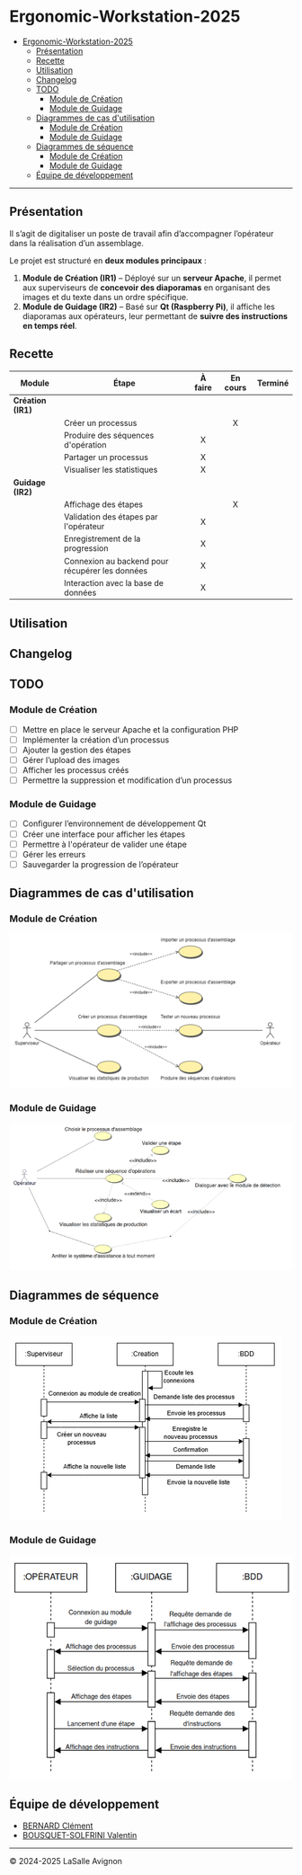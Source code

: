 # Ergonomic-Workstation-2025

- [Ergonomic-Workstation-2025](#ergonomic-workstation-2025)
  - [Présentation](#présentation)
  - [Recette](#recette)
  - [Utilisation](#utilisation)
  - [Changelog](#changelog)
  - [TODO](#todo)
    - [Module de Création](#module-de-création)
    - [Module de Guidage](#module-de-guidage)
  - [Diagrammes de cas d'utilisation](#diagrammes-de-cas-dutilisation)
    - [Module de Création](#module-de-création-1)
    - [Module de Guidage](#module-de-guidage-1)
  - [Diagrammes de séquence](#diagrammes-de-séquence)
    - [Module de Création](#module-de-création-2)
    - [Module de Guidage](#module-de-guidage-2)
  - [Équipe de développement](#équipe-de-développement)

---

## Présentation

Il s’agit de digitaliser un poste de travail afin d’accompagner l’opérateur dans la réalisation d’un assemblage.

Le projet est structuré en **deux modules principaux** :

1. **Module de Création (IR1)** – Déployé sur un **serveur Apache**, il permet aux superviseurs de **concevoir des diaporamas** en organisant des images et du texte dans un ordre spécifique.
2. **Module de Guidage (IR2)** – Basé sur **Qt (Raspberry Pi)**, il affiche les diaporamas aux opérateurs, leur permettant de **suivre des instructions en temps réel**.

## Recette

| **Module**         | **Étape**                                       | **À faire** | **En cours** | **Terminé** |
| ------------------ | ----------------------------------------------- | :-----------: | :------------: | :-----------: |
| **Création (IR1)** |                                                 |             |              |             |
|                    | Créer un processus                              |             | X            |             |
|                    | Produire des séquences d'opération              | X           |              |             |
|                    | Partager un processus                           | X           |              |             |
|                    | Visualiser les statistiques                     | X           |              |             |
| **Guidage (IR2)**  |                                                 |             |              |             |
|                    | Affichage des étapes                            |             | X            |             |
|                    | Validation des étapes par l'opérateur           | X           |              |             |
|                    | Enregistrement de la progression                | X           |              |             |
|                    | Connexion au backend pour récupérer les données | X           |              |             |
|                    | Interaction avec la base de données             | X           |              |             |

## Utilisation

## Changelog

## TODO

### Module de Création

  - [ ] Mettre en place le serveur Apache et la configuration PHP
  - [ ] Implémenter la création d’un processus
  - [ ] Ajouter la gestion des étapes
  - [ ] Gérer l’upload des images
  - [ ] Afficher les processus créés
  - [ ] Permettre la suppression et modification d’un processus

### Module de Guidage

  - [ ] Configurer l’environnement de développement Qt
  - [ ] Créer une interface pour afficher les étapes
  - [ ] Permettre à l'opérateur de valider une étape
  - [ ] Gérer les erreurs
  - [ ] Sauvegarder la progression de l’opérateur

## Diagrammes de cas d'utilisation

### Module de Création

![diagrammeCasUtilisationCreation](images/diagrammeCasUtilisationModuleCreation.png)

### Module de Guidage

![diagrammeCasUtilisationGuidage](images/diagrammeCasUtilisationModuleGuidage.png)

## Diagrammes de séquence

### Module de Création

![diagrammeSequenceCreation](images/diagrammeSequenceModuleCreation.png)

### Module de Guidage

![diagrammeSequenceGuidage](images/diagrammeSequenceModuleGuidage.png)

## Équipe de développement

- <a href= "https://github.com/clementBernard130">BERNARD Clément</a>
- <a href =https://github.com/ValentinBOUSQUET>BOUSQUET-SOLFRINI Valentin</a>

---
&copy; 2024-2025 LaSalle Avignon
